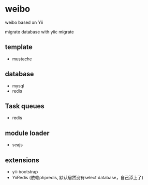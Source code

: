 weibo
=====

weibo based on Yii

migrate database with yiic migrate

## template

* mustache

## database

* mysql
* redis

## Task queues

* redis

## module loader
* seajs

## extensions
* yii-bootstrap
* YiiRedis (依赖phpredis, 默认居然没有select database，自己添上了)